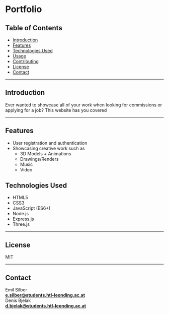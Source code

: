 # Portfolio

## Table of Contents
- [Introduction](#introduction)
- [Features](#features)
- [Technologies Used](#technologies-used)
- [Usage](#usage)
- [Contributing](#contributing)
- [License](#license)
- [Contact](#contact)
---

## Introduction
Ever wanted to showcase all of your work when looking for commissions or applying for a job? This website has you covered

---

## Features
- User registration and authentication
- Showcasing creative work such as
    - 3D Models + Animations
    - Drawings/Renders
    - Music
    - Video

## Technologies Used
- HTML5
- CSS3
- JavaScript (ES6+)
- Node.js
- Express.js
- Three.js
---

## License
MIT

---

## Contact
Emil Silber \
**e.silber@students.htl-leonding.ac.at** \
Denis Bjelak \
**d.bjelak@students.htl-leonding.ac.at**
